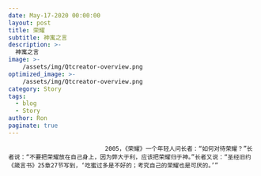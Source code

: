 ```yaml
---
date: May-17-2020 00:00:00
layout: post
title: 荣耀
subtitle: 神寓之言
description: >-
  神寓之言
image: >-
    /assets/img/Qtcreator-overview.png
optimized_image: >-
    /assets/img/Qtcreator-overview.png
category: Story
tags:
  - blog
  - Story
author: Ron
paginate: true
---
```


							　　2005，《荣耀》一个年轻人问长者：“如何对待荣耀？”长者说：“不要把荣耀放在自己身上，因为弊大于利，应该把荣耀归于神。”长者又说：“圣经旧约《箴言书》25章27节写到，‘吃蜜过多是不好的；考究自己的荣耀也是可厌的。’”
							
							
						